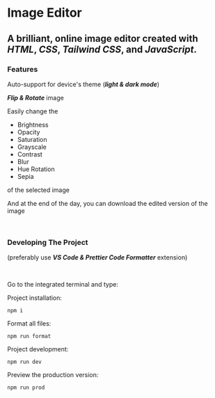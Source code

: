 # Image Editor

## A brilliant, online image editor created with ___HTML___, ___CSS___, ___Tailwind CSS___, and ___JavaScript___.

### Features
Auto-support for device's theme (___light & dark mode___)

___Flip & Rotate___ image

Easily change the
<ul>
<li>Brightness</li>
<li>Opacity</li>
<li>Saturation</li>
<li>Grayscale</li>
<li>Contrast</li>
<li>Blur</li>
<li>Hue Rotation</li>
<li>Sepia</li>
</ul>

of the selected image

And at the end of the day, you can download the edited version of the image

<br />

### Developing The Project
(preferably use ___VS Code & Prettier Code Formatter___ extension)

<br>

Go to the integrated terminal and type:

Project installation:
```shell
npm i
```

Format all files:
```shell
npm run format
```

Project development:
```shell
npm run dev
```

Preview the production version:
```shell
npm run prod
```
